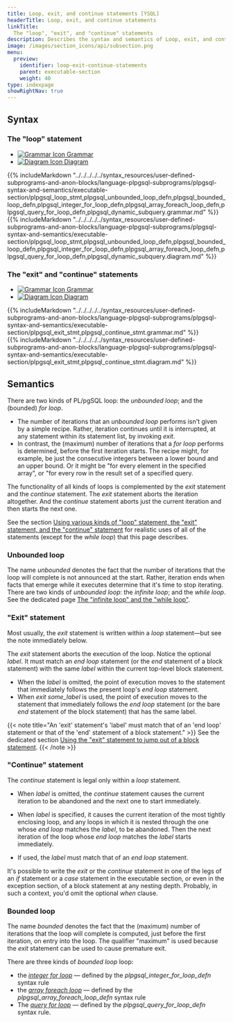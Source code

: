 ```yaml
---
title: Loop, exit, and continue statements [YSQL]
headerTitle: Loop, exit, and continue statements
linkTitle:
  The "loop", "exit", and "continue" statements
description: Describes the syntax and semantics of Loop, exit, and continue statements. [YSQL]
image: /images/section_icons/api/subsection.png
menu:
  preview:
    identifier: loop-exit-continue-statements
    parent: executable-section
    weight: 40
type: indexpage
showRightNav: true
---
```


## Syntax

### The "loop" statement

<ul class="nav nav-tabs nav-tabs-yb">
  <li >
    <a href="#grammar" class="nav-link" id="grammar-tab" data-toggle="tab" role="tab" aria-controls="grammar" aria-selected="true">
      <img src="/icons/file-lines.svg" alt="Grammar Icon">
      Grammar
    </a>
  </li>
  <li>
    <a href="#diagram" class="nav-link active" id="diagram-tab" data-toggle="tab" role="tab" aria-controls="diagram" aria-selected="false">
      <img src="/icons/diagram.svg" alt="Diagram Icon">
      Diagram
    </a>
  </li>
</ul>

<div class="tab-content">
  <div id="grammar" class="tab-pane fade" role="tabpanel" aria-labelledby="grammar-tab">
  {{% includeMarkdown "../../../../../syntax_resources/user-defined-subprograms-and-anon-blocks/language-plpgsql-subprograms/plpgsql-syntax-and-semantics/executable-section/plpgsql_loop_stmt,plpgsql_unbounded_loop_defn,plpgsql_bounded_loop_defn,plpgsql_integer_for_loop_defn,plpgsql_array_foreach_loop_defn,plpgsql_query_for_loop_defn,plpgsql_dynamic_subquery.grammar.md" %}}
  </div>
  <div id="diagram" class="tab-pane fade show active" role="tabpanel" aria-labelledby="diagram-tab">
  {{% includeMarkdown "../../../../../syntax_resources/user-defined-subprograms-and-anon-blocks/language-plpgsql-subprograms/plpgsql-syntax-and-semantics/executable-section/plpgsql_loop_stmt,plpgsql_unbounded_loop_defn,plpgsql_bounded_loop_defn,plpgsql_integer_for_loop_defn,plpgsql_array_foreach_loop_defn,plpgsql_query_for_loop_defn,plpgsql_dynamic_subquery.diagram.md" %}}
  </div>
</div>

### The "exit" and "continue" statements

<ul class="nav nav-tabs nav-tabs-yb">
  <li >
    <a href="#grammar-2" class="nav-link" id="grammar-tab" data-toggle="tab" role="tab" aria-controls="grammar" aria-selected="true">
      <img src="/icons/file-lines.svg" alt="Grammar Icon">
      Grammar
    </a>
  </li>
  <li>
    <a href="#diagram-2" class="nav-link active" id="diagram-tab" data-toggle="tab" role="tab" aria-controls="diagram" aria-selected="false">
      <img src="/icons/diagram.svg" alt="Diagram Icon">
      Diagram
    </a>
  </li>
</ul>

<div class="tab-content">
  <div id="grammar-2" class="tab-pane fade" role="tabpanel" aria-labelledby="grammar-tab">
  {{% includeMarkdown "../../../../../syntax_resources/user-defined-subprograms-and-anon-blocks/language-plpgsql-subprograms/plpgsql-syntax-and-semantics/executable-section/plpgsql_exit_stmt,plpgsql_continue_stmt.grammar.md" %}}
  </div>
  <div id="diagram-2" class="tab-pane fade show active" role="tabpanel" aria-labelledby="diagram-tab">
  {{% includeMarkdown "../../../../../syntax_resources/user-defined-subprograms-and-anon-blocks/language-plpgsql-subprograms/plpgsql-syntax-and-semantics/executable-section/plpgsql_exit_stmt,plpgsql_continue_stmt.diagram.md" %}}
  </div>
</div>

## Semantics

There are two kinds of PL/pgSQL loop: the _unbounded loop_; and the (bounded) _for loop_.

- The number of iterations that an _unbounded loop_ performs isn't given by a simple recipe. Rather, iteration continues until it is interrupted, at any statement within its statement list, by invoking _exit_.
- In contrast, the (maximum) number of iterations that a _for loop_ performs is determined, before the first iteration starts. The recipe might, for example, be just the consecutive integers between a lower bound and an upper bound. Or it might be "for every element in the specified array", or "for every row in the result set of a specified query.

The functionality of all kinds of loops is complemented by the _exit_ statement and the _continue_ statement. The _exit_ statement aborts the iteration altogether. And the _continue_ statement aborts just the current iteration and then starts the next one.

See the section [Using various kinds of "loop" statement, the "exit" statement, and the "continue" statement](../loop-exit-continue-statements/two-case-studies/) for realistic uses of all of the statements (except for the _while loop_) that this page describes.

### Unbounded loop

The name _unbounded_ denotes the fact that the number of iterations that the loop will complete is not announced at the start. Rather, iteration ends when facts that emerge while it executes determine that it's time to stop iterating. There are two kinds of _unbounded loop_: the _infinite loop_; and the _while loop_. See the dedicated page [The "infinite loop" and the "while loop"](./infinite-and-while-loops/).

### "Exit" statement

Most usually, the _exit_ statement is written within a _loop_ statement—but see the note immediately below.

The _exit_ statement aborts the execution of the loop. Notice the optional _label_. It must match an _end loop_ statement (or the _end_ statement of a block statement) with the same _label_ within the current top-level block statement.

- When the _label_ is omitted, the point of execution moves to the statement that immediately follows the present loop's _end loop_ statement.
- When _exit some_label_ is used, the point of execution moves to the statement that immediately follows the _end loop_ statement (or the bare _end_ statement of the block statement) that has the same label.

{{< note title="An 'exit' statement's 'label' must match that of an 'end loop' statement or that of the 'end' statement of a block statement." >}}
See the dedicated section [Using the "exit" statement to jump out of a block statement](./exit-from-block-statememt/).
{{< /note >}}

### "Continue" statement

The _continue_ statement is legal only within a _loop_ statement.

- When _label_ is omitted, the _continue_ statement causes the current iteration to be abandoned and the next one to start immediately.

- When _label_ is specified, it causes the current iteration of the most tightly enclosing loop, and any loops in which it is nested through the one whose _end loop_ matches the _label_, to be abandoned. Then the next iteration of the loop whose _end loop_ matches the _label_ starts immediately.

-  If used, the _label_ must match that of an _end loop_ statement.

It's possible to write the _exit_ or the _continue_ statement in one of the legs of an _if_ statement or a _case_ statement in the executable section, or even in the exception section, of a block statement at any nesting depth. Probably, in such a context, you'd omit the optional _when_ clause.

### Bounded loop

The name _bounded_ denotes the fact that the (maximum) number of iterations that the loop will complete is computed, just before the first iteration, on entry into the loop. The qualifier "maximum" is used because the _exit_ statement can be used to cause premature exit.

There are three kinds of _bounded loop_ loop:

- the _[integer for loop](./integer-for-loop/)_ — defined by the _plpgsql_integer_for_loop_defn_ syntax rule
- the _[array foreach loop](./array-foreach-loop/)_ — defined by the _plpgsql_array_foreach_loop_defn_ syntax rule
- The  _[query for loop](./query-for-loop/)_ — defined by the _plpgsql_query_for_loop_defn_ syntax rule.
